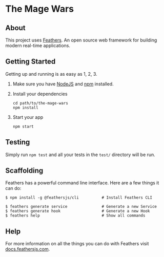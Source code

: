 # The Mage Wars

>

## About

This project uses [Feathers](http://feathersjs.com). An open source web framework for building modern real-time applications.

## Getting Started

Getting up and running is as easy as 1, 2, 3.

1. Make sure you have [NodeJS](https://nodejs.org/) and [npm](https://www.npmjs.com/) installed.
2. Install your dependencies

    ```
    cd path/to/the-mage-wars
    npm install
    ```

3. Start your app

    ```
    npm start
    ```

## Testing

Simply run `npm test` and all your tests in the `test/` directory will be run.

## Scaffolding

Feathers has a powerful command line interface. Here are a few things it can do:

```
$ npm install -g @feathersjs/cli          # Install Feathers CLI

$ feathers generate service               # Generate a new Service
$ feathers generate hook                  # Generate a new Hook
$ feathers help                           # Show all commands
```

## Help

For more information on all the things you can do with Feathers visit [docs.feathersjs.com](http://docs.feathersjs.com).
